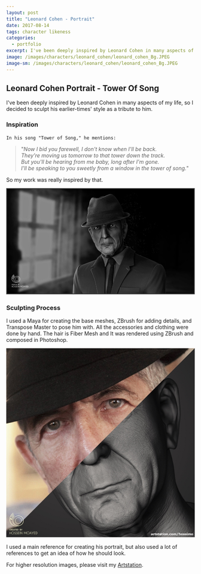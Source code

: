 ```yaml
---
layout: post
title: "Leonard Cohen - Portrait"
date: 2017-08-14
tags: character likeness
categories:
  - portfolio
excerpt: I've been deeply inspired by Leonard Cohen in many aspects of my life, so I decided to sculpt his earlier-times' style as a tribute to him.
image: /images/characters/leonard_cohen/leonard_cohen_Bg.JPEG
image-sm: /images/characters/leonard_cohen/leonard_cohen_Bg.JPEG
---
```

## Leonard Cohen Portrait - Tower Of Song


I've been deeply inspired by Leonard Cohen in many aspects of my life, so I decided to sculpt his earlier-times' style as a tribute to him.


### Inspiration


    In his song "Tower of Song," he mentions:

> "*Now I bid you farewell, I don't know when I'll be back.<br />
> They're moving us tomorrow to that tower down the track.<br />
> But you'll be hearing from me baby, long after I'm gone.<br />
> I'll be speaking to you sweetly from a window in the tower of song.*"

So my work was really inspired by that.
	
![](/images/characters/leonard_cohen/leonard_cohen_bg_wide.JPEG)

### Sculpting Process

I used a Maya for creating the base meshes, ZBrush for adding details, and Transpose Master to pose him with.
All the accessories and clothing were done by hand.
The hair is Fiber Mesh and It was rendered using ZBrush and composed in Photoshop.


![](/images/characters/leonard_cohen/reference_comarison.JPG)


I used a main reference for creating his portrait, but also used a lot of references to get an idea of how he should look.


For higher resolution images, please visit my [Artstation](https://www.artstation.com/artwork/5wVog).